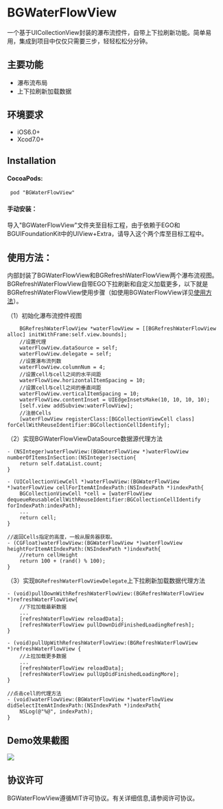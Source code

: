 # BGWaterFlowView
一个基于UICollectionView封装的瀑布流控件，自带上下拉刷新功能。简单易用，集成到项目中仅仅只需要三步，轻轻松松分分钟。

## 主要功能
  - 瀑布流布局
  - 上下拉刷新加载数据
  
## 环境要求
  - iOS6.0+    
  - Xcod7.0+
 
## Installation
#### CocoaPods:

```
 pod "BGWaterFlowView"
```  

#### 手动安装：

导入"BGWaterFlowView"文件夹至目标工程，由于依赖于EGO和BGUIFoundationKit中的UIView+Extra，请导入这个两个库至目标工程中。

## 使用方法：

内部封装了BGWaterFlowView和BGRefreshWaterFlowView两个瀑布流视图。BGRefreshWaterFlowView自带EGO下拉刷新和自定义加载更多，以下就是BGRefreshWaterFlowView使用步骤（如使用BGWaterFlowView详见[使用方法](https://github.com/liuchungui/BGWaterFlowView/blob/master/BGWaterFlowView.md)）。

（1）初始化瀑布流控件视图

```
    BGRefreshWaterFlowView *waterFlowView = [[BGRefreshWaterFlowView alloc] initWithFrame:self.view.bounds];
    //设置代理
    waterFlowView.dataSource = self;
    waterFlowView.delegate = self;
    //设置瀑布流列数
    waterFlowView.columnNum = 4;
    //设置cell与cell之间的水平间距
    waterFlowView.horizontalItemSpacing = 10;
    //设置cell与cell之间的垂直间距
    waterFlowView.verticalItemSpacing = 10;
    waterFlowView.contentInset = UIEdgeInsetsMake(10, 10, 10, 10);
    [self.view addSubview:waterFlowView];
    //注册Cells
    [waterFlowView registerClass:[BGCollectionViewCell class] forCellWithReuseIdentifier:BGCollectionCellIdentify];
```
    
（2）实现BGWaterFlowViewDataSource数据源代理方法

```
- (NSInteger)waterFlowView:(BGWaterFlowView *)waterFlowView numberOfItemsInSection:(NSInteger)section{
    return self.dataList.count;
}

- (UICollectionViewCell *)waterFlowView:(BGWaterFlowView *)waterFlowView cellForItemAtIndexPath:(NSIndexPath *)indexPath{
    BGCollectionViewCell *cell = [waterFlowView dequeueReusableCellWithReuseIdentifier:BGCollectionCellIdentify forIndexPath:indexPath];
    ...
    return cell;
}

//返回Cells指定的高度，一般从服务器获取。
- (CGFloat)waterFlowView:(BGWaterFlowView *)waterFlowView heightForItemAtIndexPath:(NSIndexPath *)indexPath{
    //return cellHeight
    return 100 + (rand() % 100);
}
```

（3）实现`BGRefreshWaterFlowViewDelegate`上下拉刷新加载数据代理方法

```
- (void)pullDownWithRefreshWaterFlowView:(BGRefreshWaterFlowView *)refreshWaterFlowView{
    //下拉加载最新数据
    ...
    [refreshWaterFlowView reloadData];
    [refreshWaterFlowView pullDownDidFinishedLoadingRefresh];
}

- (void)pullUpWithRefreshWaterFlowView:(BGRefreshWaterFlowView *)refreshWaterFlowView {
    //上拉加载更多数据
    ...
    [refreshWaterFlowView reloadData];
    [refreshWaterFlowView pullUpDidFinishedLoadingMore];
}

//点击cell的代理方法
- (void)waterFlowView:(BGWaterFlowView *)waterFlowView didSelectItemAtIndexPath:(NSIndexPath *)indexPath{
    NSLog(@"%@", indexPath);
}
```
## Demo效果截图
![](http://ww1.sinaimg.cn/mw690/7f266405jw1ey22tbuohvg20ab0inqva.gif)
## 协议许可
BGWaterFlowView遵循MIT许可协议。有关详细信息,请参阅许可协议。

